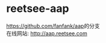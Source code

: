 # reetsee-aap    
<a href="https://github.com/fanfank/aap" target="_blank">https://github.com/fanfank/aap</a>的分支    
在线网站: <a href="http://aap.reetsee.com" target="_blank">http://aap.reetsee.com</a>    

